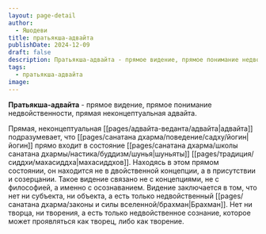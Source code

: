 ```yaml
---
layout: page-detail
author:
  - Яшодеви
title: пратьякша-адвайта
publishDate: 2024-12-09
draft: false
description: Пратьякша-адвайта - прямое видение, прямое понимание недвойственности, прямая неконцептуальная адвайта.
tags:
  - пратьякша-адвайта
image:
---
```

**Пратьякша-адвайта** - прямое видение, прямое понимание недвойственности, прямая неконцептуальная адвайта.

Прямая, неконцептуальная [[pages/адвайта-веданта/адвайта|адвайта]] подразумевает, что [[pages/санатана дхарма/поведение/садху/йогин|йогин]] прямо входит в состояние [[pages/санатана дхарма/школы санатана дхармы/настика/буддизм/шунья|шуньяты]] [[pages/традиция/сиддхи/махасиддха|махасиддхов]]. Находясь в этом прямом состоянии, он находится не в двойственной концепции, а в присутствии и созерцании. Такое видение связано не с концепциями, не с философией, а именно с осознаванием. Видение заключается в том, что нет ни субъекта, ни объекта, а есть только недвойственный [[pages/санатана дхарма/законы и силы вселенной/брахман|Брахман]]. Нет ни творца, ни творения, а есть только недвойственное сознание, которое может проявляться как творец, либо как творение.